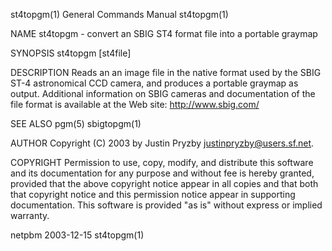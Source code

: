 st4topgm(1)                                                                             General Commands Manual                                                                            st4topgm(1)

NAME
       st4topgm - convert an SBIG ST4 format file into a portable graymap

SYNOPSIS
       st4topgm [st4file]

DESCRIPTION
       Reads an an image file in the native format used by the SBIG ST-4 astronomical CCD camera, and produces a portable graymap as output.  Additional information on SBIG cameras and documentation
       of the file format is available at the Web site: http://www.sbig.com/

SEE ALSO
       pgm(5) sbigtopgm(1)

AUTHOR
       Copyright (C) 2003 by Justin Pryzby <justinpryzby@users.sf.net>.

COPYRIGHT
       Permission to use, copy, modify, and distribute this software and its documentation for any purpose and without fee is hereby granted, provided that the above copyright notice appear  in  all
       copies and that both that copyright notice and this permission notice appear in supporting documentation.  This software is provided "as is" without express or implied warranty.

netpbm                                                                                        2003-12-15                                                                                   st4topgm(1)
